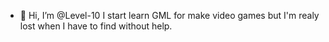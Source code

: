 - 👋 Hi, I’m @Level-10
I start learn GML for make video games but I'm realy lost when I have to find without help.

<!---
Level-10/Level-10 is a ✨ special ✨ repository because its `README.md` (this file) appears on your GitHub profile.
You can click the Preview link to take a look at your changes.
--->
